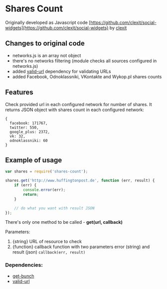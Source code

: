 Shares Count
============
Originally developed as Javascript code [https://github.com/clexit/social-widgets](https://github.com/clexit/social-widgets) by [clexit](https://github.com/clexit)

Changes to original code
------------------------
* networks.js is an array not object
* there's no networks filtering (module checks all sources configured in networks.js)
* added [valid-url](https://github.com/ogt/valid-url) dependency for validating URLs
* added Facebook, Odnoklassniki, VKontakte and Wykop.pl shares counts

Features
--------
Check provided url in each configured network for number of shares. It returns JSON object with shares count in each configured network:
```
{
  facebook: 171767,
  twitter: 550,
  google_plus: 2372,
  vk: 32,
  odnoklassniki: 60
}
```

## Example of usage
```javascript
var shares = require('shares-count');

shares.get('http://www.huffingtonpost.de', function (err, result) {
    if (err) {
        console.error(err);
        return;
    }

    // do what you want with result JSON
});
```

There's only one method to be called - **get(url, callback)**

Parameters:

1. {string} URL of resource to check
2. {function} callback function with two parameters error (string) and result (json) `callback(err, result)`

### Dependencies:

* [get-bunch](https://github.com/clexit/get-bunch)
* [valid-url](https://github.com/ogt/valid-url)

